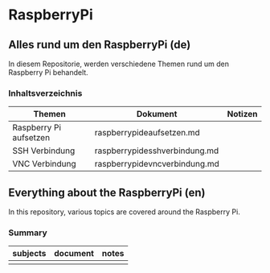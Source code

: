 # RaspberryPi
## Alles rund um den RaspberryPi (de)
In diesem Repositorie, werden verschiedene Themen rund um den Raspberry Pi behandelt.

### Inhaltsverzeichnis

Themen | Dokument | Notizen
------ | -------- | -------
Raspberry Pi aufsetzen | raspberrypideaufsetzen.md |
SSH Verbindung | raspberrypidesshverbindung.md |
VNC Verbindung | raspberrypidevncverbindung.md |

## Everything about the RaspberryPi (en)
In this repository, various topics are covered around the Raspberry Pi.

### Summary

subjects | document | notes
-------- | -------- | -----
 |  | 


